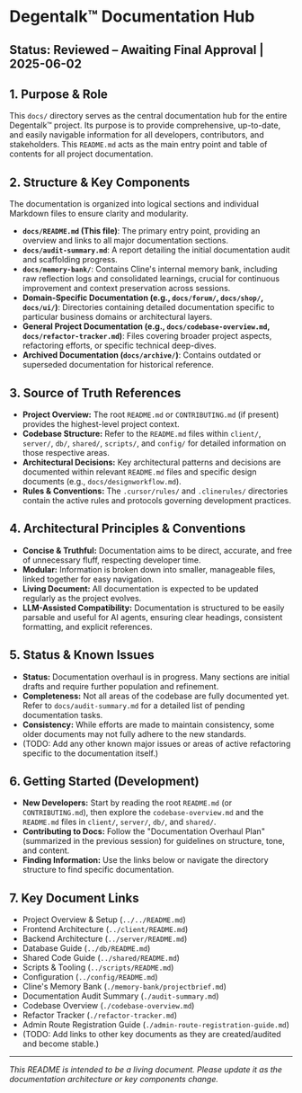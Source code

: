 # Degentalk™ Documentation Hub

## Status: Reviewed – Awaiting Final Approval | 2025-06-02

## 1. Purpose & Role

This `docs/` directory serves as the central documentation hub for the entire Degentalk™ project. Its purpose is to provide comprehensive, up-to-date, and easily navigable information for all developers, contributors, and stakeholders. This `README.md` acts as the main entry point and table of contents for all project documentation.

## 2. Structure & Key Components

The documentation is organized into logical sections and individual Markdown files to ensure clarity and modularity.

* **`docs/README.md` (This file)**: The primary entry point, providing an overview and links to all major documentation sections.
* **`docs/audit-summary.md`**: A report detailing the initial documentation audit and scaffolding progress.
* **`docs/memory-bank/`**: Contains Cline's internal memory bank, including raw reflection logs and consolidated learnings, crucial for continuous improvement and context preservation across sessions.
* **Domain-Specific Documentation (e.g., `docs/forum/`, `docs/shop/`, `docs/ui/`)**: Directories containing detailed documentation specific to particular business domains or architectural layers.
* **General Project Documentation (e.g., `docs/codebase-overview.md`, `docs/refactor-tracker.md`)**: Files covering broader project aspects, refactoring efforts, or specific technical deep-dives.
* **Archived Documentation (`docs/archive/`)**: Contains outdated or superseded documentation for historical reference.

## 3. Source of Truth References

* **Project Overview:** The root `README.md` or `CONTRIBUTING.md` (if present) provides the highest-level project context.
* **Codebase Structure:** Refer to the `README.md` files within `client/`, `server/`, `db/`, `shared/`, `scripts/`, and `config/` for detailed information on those respective areas.
* **Architectural Decisions:** Key architectural patterns and decisions are documented within relevant `README.md` files and specific design documents (e.g., `docs/designworkflow.md`).
* **Rules & Conventions:** The `.cursor/rules/` and `.clinerules/` directories contain the active rules and protocols governing development practices.

## 4. Architectural Principles & Conventions

* **Concise & Truthful:** Documentation aims to be direct, accurate, and free of unnecessary fluff, respecting developer time.
* **Modular:** Information is broken down into smaller, manageable files, linked together for easy navigation.
* **Living Document:** All documentation is expected to be updated regularly as the project evolves.
* **LLM-Assisted Compatibility:** Documentation is structured to be easily parsable and useful for AI agents, ensuring clear headings, consistent formatting, and explicit references.

## 5. Status & Known Issues

* **Status:** Documentation overhaul is in progress. Many sections are initial drafts and require further population and refinement.
* **Completeness:** Not all areas of the codebase are fully documented yet. Refer to `docs/audit-summary.md` for a detailed list of pending documentation tasks.
* **Consistency:** While efforts are made to maintain consistency, some older documents may not fully adhere to the new standards.
* (TODO: Add any other known major issues or areas of active refactoring specific to the documentation itself.)

## 6. Getting Started (Development)

* **New Developers:** Start by reading the root `README.md` (or `CONTRIBUTING.md`), then explore the `codebase-overview.md` and the `README.md` files in `client/`, `server/`, `db/`, and `shared/`.
* **Contributing to Docs:** Follow the "Documentation Overhaul Plan" (summarized in the previous session) for guidelines on structure, tone, and content.
* **Finding Information:** Use the links below or navigate the directory structure to find specific documentation.

## 7. Key Document Links

* Project Overview & Setup (`../../README.md`)
* Frontend Architecture (`../client/README.md`)
* Backend Architecture (`../server/README.md`)
* Database Guide (`../db/README.md`)
* Shared Code Guide (`../shared/README.md`)
* Scripts & Tooling (`../scripts/README.md`)
* Configuration (`../config/README.md`)
* Cline's Memory Bank (`./memory-bank/projectbrief.md`)
* Documentation Audit Summary (`./audit-summary.md`)
* Codebase Overview (`./codebase-overview.md`)
* Refactor Tracker (`./refactor-tracker.md`)
* Admin Route Registration Guide (`./admin-route-registration-guide.md`)
* (TODO: Add links to other key documents as they are created/audited and become stable.)

---
*This README is intended to be a living document. Please update it as the documentation architecture or key components change.*
